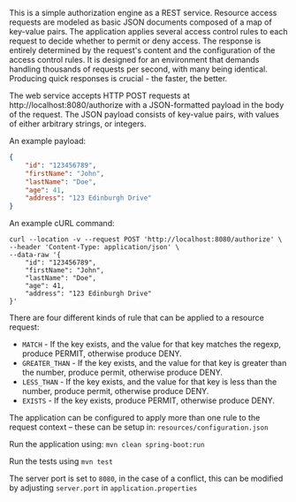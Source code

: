 This is a simple authorization engine as a REST service. Resource access requests are modeled as basic JSON documents composed of a map of key-value pairs. The application applies several access control rules to each request to decide whether to permit or deny access. The response is entirely determined by the request's content and the configuration of the access control rules. It is designed for an environment that demands handling thousands of requests per second, with many being identical. Producing quick responses is crucial - the faster, the better.

The web service accepts HTTP POST requests at http://localhost:8080/authorize with a JSON-formatted payload in the body of the request. The JSON payload consists of key-value pairs, with values of either arbitrary strings, or integers.

An example payload:
```json
{
    "id": "123456789",
    "firstName": "John",
    "lastName": "Doe",
    "age": 41,
    "address": "123 Edinburgh Drive"
}
```

An example cURL command:
```shell
curl --location -v --request POST 'http://localhost:8080/authorize' \
--header 'Content-Type: application/json' \
--data-raw '{
    "id": "123456789",
    "firstName": "John",
    "lastName": "Doe",
    "age": 41,
    "address": "123 Edinburgh Drive"
}'
```

There are four different kinds of rule that can be applied to a resource request:
* `MATCH` - If the key exists, and the value for that key matches the regexp, produce PERMIT, otherwise produce DENY.
* `GREATER_THAN` - If the key exists, and the value for that key is greater than the number, produce permit, otherwise produce DENY.
* `LESS_THAN` - If the key exists, and the value for that key is less than the number, produce permit, otherwise produce DENY.
* `EXISTS` - If the key exists, produce PERMIT, otherwise produce DENY.

The application can be configured to apply more than one rule to the request context – these can be setup in: `resources/configuration.json`

Run the application using: `mvn clean spring-boot:run`

Run the tests using `mvn test`

The server port is set to `8080`, in the case of a conflict, this can be modified by adjusting `server.port` in `application.properties`
